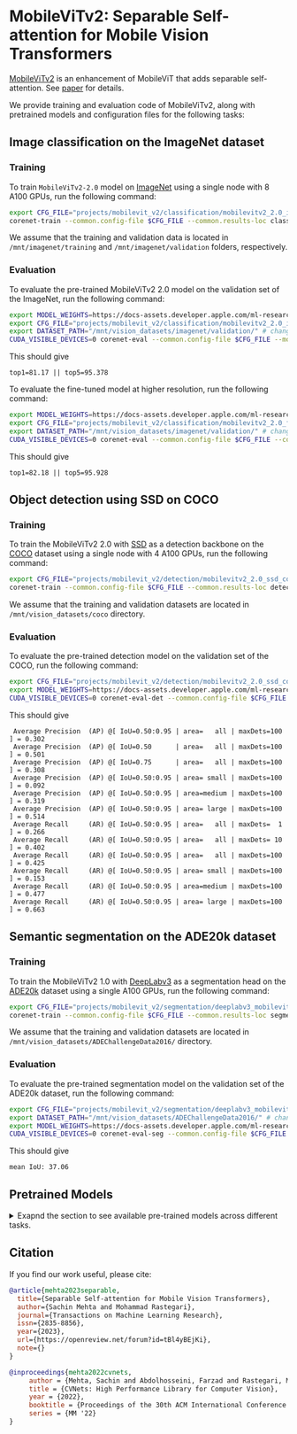 # MobileViTv2: Separable Self-attention for Mobile Vision Transformers

[MobileViTv2](https://arxiv.org/abs/2206.02680) is an enhancement of MobileViT that adds separable self-attention. See [paper](https://arxiv.org/abs/2206.02680) for details.

We provide training and evaluation code of MobileViTv2, along with pretrained models and configuration files for the following tasks:

## Image classification on the ImageNet dataset

### Training
To train `MobileViTv2-2.0` model on [ImageNet](https://image-net.org) using a single node with 8 A100 GPUs, run the following command:

```bash
export CFG_FILE="projects/mobilevit_v2/classification/mobilevitv2_2.0_in1k.yaml"
corenet-train --common.config-file $CFG_FILE --common.results-loc classification_results
```

We assume that the training and validation data is located in `/mnt/imagenet/training` and `/mnt/imagenet/validation` folders, respectively. 

### Evaluation

To evaluate the pre-trained MobileViTv2 2.0 model on the validation set of the ImageNet, run the following command:

```bash
export MODEL_WEIGHTS=https://docs-assets.developer.apple.com/ml-research/models/cvnets-v2/classification/mobilevitv2/imagenet1k/256x256/mobilevitv2-2.0.pt
export CFG_FILE="projects/mobilevit_v2/classification/mobilevitv2_2.0_in1k.yaml"
export DATASET_PATH="/mnt/vision_datasets/imagenet/validation/" # change to the ImageNet validation path
CUDA_VISIBLE_DEVICES=0 corenet-eval --common.config-file $CFG_FILE --model.classification.pretrained $MODEL_WEIGHTS --common.override-kwargs dataset.root_val=$DATASET_PATH
```

This should give
```
top1=81.17 || top5=95.378
```

To evaluate the fine-tuned model at higher resolution, run the following command:
```bash
export MODEL_WEIGHTS=https://docs-assets.developer.apple.com/ml-research/models/cvnets-v2/classification/mobilevitv2/imagenet1k/384x384/mobilevitv2-2.0.pt
export CFG_FILE="projects/mobilevit_v2/classification/mobilevitv2_2.0_ft_384x384.yaml"
export DATASET_PATH="/mnt/vision_datasets/imagenet/validation/" # change to the ImageNet validation path
CUDA_VISIBLE_DEVICES=0 corenet-eval --common.config-file $CFG_FILE --common.override-kwargs dataset.root_val=$DATASET_PATH model.classification.pretrained=$MODEL_WEIGHTS
```

This should give
```
top1=82.18 || top5=95.928
```

## Object detection using SSD on COCO

### Training

To train the MobileViTv2 2.0 with [SSD](https://arxiv.org/abs/1512.02325) as a detection backbone on the [COCO](https://cocodataset.org/#home) dataset using a single node with 4 A100 GPUs, run the following command:

```bash
export CFG_FILE="projects/mobilevit_v2/detection/mobilevitv2_2.0_ssd_coco.yaml"
corenet-train --common.config-file $CFG_FILE --common.results-loc detection_results
```

We assume that the training and validation datasets are located in `/mnt/vision_datasets/coco` directory. 

### Evaluation

To evaluate the pre-trained detection model on the validation set of the COCO, run the following command:

```bash
export CFG_FILE="projects/mobilevit_v2/detection/mobilevitv2_2.0_ssd_coco.yaml"
export MODEL_WEIGHTS=https://docs-assets.developer.apple.com/ml-research/models/cvnets-v2/detection/mobilevitv2/coco-ssd-mobilevitv2-2.0.pt
CUDA_VISIBLE_DEVICES=0 corenet-eval-det --common.config-file $CFG_FILE --common.results-loc seg_results --model.detection.pretrained $MODEL_WEIGHTS --evaluation.detection.resize-input-images --evaluation.detection.mode validation_set 
```

This should give
```
 Average Precision  (AP) @[ IoU=0.50:0.95 | area=   all | maxDets=100 ] = 0.302
 Average Precision  (AP) @[ IoU=0.50      | area=   all | maxDets=100 ] = 0.501
 Average Precision  (AP) @[ IoU=0.75      | area=   all | maxDets=100 ] = 0.308
 Average Precision  (AP) @[ IoU=0.50:0.95 | area= small | maxDets=100 ] = 0.092
 Average Precision  (AP) @[ IoU=0.50:0.95 | area=medium | maxDets=100 ] = 0.319
 Average Precision  (AP) @[ IoU=0.50:0.95 | area= large | maxDets=100 ] = 0.514
 Average Recall     (AR) @[ IoU=0.50:0.95 | area=   all | maxDets=  1 ] = 0.266
 Average Recall     (AR) @[ IoU=0.50:0.95 | area=   all | maxDets= 10 ] = 0.402
 Average Recall     (AR) @[ IoU=0.50:0.95 | area=   all | maxDets=100 ] = 0.425
 Average Recall     (AR) @[ IoU=0.50:0.95 | area= small | maxDets=100 ] = 0.153
 Average Recall     (AR) @[ IoU=0.50:0.95 | area=medium | maxDets=100 ] = 0.477
 Average Recall     (AR) @[ IoU=0.50:0.95 | area= large | maxDets=100 ] = 0.663
```

## Semantic segmentation on the ADE20k dataset

### Training

To train the MobileViTv2 1.0 with [DeepLabv3](https://arxiv.org/abs/1706.05587) as a segmentation head on the [ADE20k](https://groups.csail.mit.edu/vision/datasets/ADE20K/) dataset using a single A100 GPUs, run the following command:

```bash
export CFG_FILE="projects/mobilevit_v2/segmentation/deeplabv3_mobilevitv2_1.0_ade20k.yaml"
corenet-train --common.config-file $CFG_FILE --common.results-loc segmentation_results
```

We assume that the training and validation datasets are located in `/mnt/vision_datasets/ADEChallengeData2016/` directory. 

### Evaluation

To evaluate the pre-trained segmentation model on the validation set of the ADE20k dataset, run the following command:

```bash
export CFG_FILE="projects/mobilevit_v2/segmentation/deeplabv3_mobilevitv2_1.0_ade20k.yaml"
export DATASET_PATH="/mnt/vision_datasets/ADEChallengeData2016/" # change to the ADE20k's path
export MODEL_WEIGHTS=https://docs-assets.developer.apple.com/ml-research/models/cvnets-v2/segmentation/ade20k/mobilevitv2/deeplabv3-mobilevitv2-1.0.pt
CUDA_VISIBLE_DEVICES=0 corenet-eval-seg --common.config-file $CFG_FILE --model.segmentation.pretrained $MODEL_WEIGHTS --common.override-kwargs dataset.root_val=$DATASET_PATH
```

This should give
```
mean IoU: 37.06
```

## Pretrained Models

<details>
  <summary>Exapnd the section to see available pre-trained models across different tasks.</summary>

### Classification
#### MobileViTv2 (256x256)
| Model | Parameters | Top-1 | Pretrained weights | Config file | Logs |
| ---  | --- | --- | --- | --- |  --- |
| MobileViTv2-0.5 | 1.4 M | 70.18 | [Link](https://docs-assets.developer.apple.com/ml-research/models/cvnets-v2/classification/mobilevitv2/imagenet1k/256x256/mobilevitv2-0.5.pt) | [Link](https://docs-assets.developer.apple.com/ml-research/models/cvnets-v2/classification/mobilevitv2/imagenet1k/256x256/mobilevitv2-0.5.yaml) | [Link](https://docs-assets.developer.apple.com/ml-research/models/cvnets-v2/classification/mobilevitv2/imagenet1k/256x256/mobilevitv2-0.5.logs) |
| MobileViTv2-0.75 | 2.9 M | 75.56 | [Link](https://docs-assets.developer.apple.com/ml-research/models/cvnets-v2/classification/mobilevitv2/imagenet1k/256x256/mobilevitv2-0.75.pt) | [Link](https://docs-assets.developer.apple.com/ml-research/models/cvnets-v2/classification/mobilevitv2/imagenet1k/256x256/mobilevitv2-0.75.yaml) | [Link](https://docs-assets.developer.apple.com/ml-research/models/cvnets-v2/classification/mobilevitv2/imagenet1k/256x256/mobilevitv2-0.75.logs) |
| MobileViTv2-1.0 | 4.9 M | 78.09 | [Link](https://docs-assets.developer.apple.com/ml-research/models/cvnets-v2/classification/mobilevitv2/imagenet1k/256x256/mobilevitv2-1.0.pt) | [Link](https://docs-assets.developer.apple.com/ml-research/models/cvnets-v2/classification/mobilevitv2/imagenet1k/256x256/mobilevitv2-1.0.yaml) | [Link](https://docs-assets.developer.apple.com/ml-research/models/cvnets-v2/classification/mobilevitv2/imagenet1k/256x256/mobilevitv2-1.0.logs) |
| MobileViTv2-1.25 | 7.5 M | 79.65 | [Link](https://docs-assets.developer.apple.com/ml-research/models/cvnets-v2/classification/mobilevitv2/imagenet1k/256x256/mobilevitv2-1.25.pt) | [Link](https://docs-assets.developer.apple.com/ml-research/models/cvnets-v2/classification/mobilevitv2/imagenet1k/256x256/mobilevitv2-1.25.yaml) | [Link](https://docs-assets.developer.apple.com/ml-research/models/cvnets-v2/classification/mobilevitv2/imagenet1k/256x256/mobilevitv2-1.25.logs) |
| MobileViTv2-1.5 | 10.6 M | 80.38 | [Link](https://docs-assets.developer.apple.com/ml-research/models/cvnets-v2/classification/mobilevitv2/imagenet1k/256x256/mobilevitv2-1.5.pt) | [Link](https://docs-assets.developer.apple.com/ml-research/models/cvnets-v2/classification/mobilevitv2/imagenet1k/256x256/mobilevitv2-1.5.yaml) | [Link](https://docs-assets.developer.apple.com/ml-research/models/cvnets-v2/classification/mobilevitv2/imagenet1k/256x256/mobilevitv2-1.5.logs) |
| MobileViTv2-1.75 | 14.3 M | 80.84 | [Link](https://docs-assets.developer.apple.com/ml-research/models/cvnets-v2/classification/mobilevitv2/imagenet1k/256x256/mobilevitv2-1.75.pt) | [Link](https://docs-assets.developer.apple.com/ml-research/models/cvnets-v2/classification/mobilevitv2/imagenet1k/256x256/mobilevitv2-1.75.yaml) | [Link](https://docs-assets.developer.apple.com/ml-research/models/cvnets-v2/classification/mobilevitv2/imagenet1k/256x256/mobilevitv2-1.75.logs) |
| MobileViTv2-2.0 | 18.4 M | 81.17 | [Link](https://docs-assets.developer.apple.com/ml-research/models/cvnets-v2/classification/mobilevitv2/imagenet1k/256x256/mobilevitv2-2.0.pt) | [Link](https://docs-assets.developer.apple.com/ml-research/models/cvnets-v2/classification/mobilevitv2/imagenet1k/256x256/mobilevitv2-2.0.yaml) | [Link](https://docs-assets.developer.apple.com/ml-research/models/cvnets-v2/classification/mobilevitv2/imagenet1k/256x256/mobilevitv2-2.0.logs) |

#### MobileViTv2 (Trained on 256x256 and Finetuned on 384x384)
| Model | Parameters | Top-1 | Pretrained weights | Config file | Logs |
| ---  | --- | --- | --- | --- |  --- |
| MobileViTv2-0.5 | 1.4 M | 72.14 | [Link](https://docs-assets.developer.apple.com/ml-research/models/cvnets-v2/classification/mobilevitv2/imagenet1k/384x384/mobilevitv2-0.5.pt) | [Link](https://docs-assets.developer.apple.com/ml-research/models/cvnets-v2/classification/mobilevitv2/imagenet1k/384x384/mobilevitv2-0.5.yaml) | [Link](https://docs-assets.developer.apple.com/ml-research/models/cvnets-v2/classification/mobilevitv2/imagenet1k/384x384/mobilevitv2-0.5.logs) |
| MobileViTv2-0.75 | 2.9 M | 76.98 | [Link](https://docs-assets.developer.apple.com/ml-research/models/cvnets-v2/classification/mobilevitv2/imagenet1k/384x384/mobilevitv2-0.75.pt) | [Link](https://docs-assets.developer.apple.com/ml-research/models/cvnets-v2/classification/mobilevitv2/imagenet1k/384x384/mobilevitv2-0.75.yaml) | [Link](https://docs-assets.developer.apple.com/ml-research/models/cvnets-v2/classification/mobilevitv2/imagenet1k/384x384/mobilevitv2-0.75.logs) |
| MobileViTv2-1.0 | 4.9 M | 79.68 | [Link](https://docs-assets.developer.apple.com/ml-research/models/cvnets-v2/classification/mobilevitv2/imagenet1k/384x384/mobilevitv2-1.0.pt) | [Link](https://docs-assets.developer.apple.com/ml-research/models/cvnets-v2/classification/mobilevitv2/imagenet1k/384x384/mobilevitv2-1.0.yaml) | [Link](https://docs-assets.developer.apple.com/ml-research/models/cvnets-v2/classification/mobilevitv2/imagenet1k/384x384/mobilevitv2-1.0.logs) |
| MobileViTv2-1.25 | 7.5 M | 80.94 | [Link](https://docs-assets.developer.apple.com/ml-research/models/cvnets-v2/classification/mobilevitv2/imagenet1k/384x384/mobilevitv2-1.25.pt) | [Link](https://docs-assets.developer.apple.com/ml-research/models/cvnets-v2/classification/mobilevitv2/imagenet1k/384x384/mobilevitv2-1.25.yaml) | [Link](https://docs-assets.developer.apple.com/ml-research/models/cvnets-v2/classification/mobilevitv2/imagenet1k/384x384/mobilevitv2-1.25.logs) |
| MobileViTv2-1.5 | 10.6 M | 81.50 | [Link](https://docs-assets.developer.apple.com/ml-research/models/cvnets-v2/classification/mobilevitv2/imagenet1k/384x384/mobilevitv2-1.5.pt) | [Link](https://docs-assets.developer.apple.com/ml-research/models/cvnets-v2/classification/mobilevitv2/imagenet1k/384x384/mobilevitv2-1.5.yaml) | [Link](https://docs-assets.developer.apple.com/ml-research/models/cvnets-v2/classification/mobilevitv2/imagenet1k/384x384/mobilevitv2-1.5.logs) |
| MobileViTv2-1.75 | 14.3 M | 82.04 | [Link](https://docs-assets.developer.apple.com/ml-research/models/cvnets-v2/classification/mobilevitv2/imagenet1k/384x384/mobilevitv2-1.75.pt) | [Link](https://docs-assets.developer.apple.com/ml-research/models/cvnets-v2/classification/mobilevitv2/imagenet1k/384x384/mobilevitv2-1.75.yaml) | [Link](https://docs-assets.developer.apple.com/ml-research/models/cvnets-v2/classification/mobilevitv2/imagenet1k/384x384/mobilevitv2-1.75.logs) |
| MobileViTv2-2.0 | 18.4 M | 82.17 | [Link](https://docs-assets.developer.apple.com/ml-research/models/cvnets-v2/classification/mobilevitv2/imagenet1k/384x384/mobilevitv2-2.0.pt) | [Link](https://docs-assets.developer.apple.com/ml-research/models/cvnets-v2/classification/mobilevitv2/imagenet1k/384x384/mobilevitv2-2.0.yaml) | [Link](https://docs-assets.developer.apple.com/ml-research/models/cvnets-v2/classification/mobilevitv2/imagenet1k/384x384/mobilevitv2-2.0.logs) |


#### MobileViTv2 (Trained on ImageNet-21k and Finetuned on ImageNet-1k 256x256)
| Model | Parameters | Top-1 | Pretrained weights | Config file | Logs |
| ---  | --- | --- | --- | --- |  --- |
| MobileViTv2-1.5 | 10.6 M | 81.46 | [Link](https://docs-assets.developer.apple.com/ml-research/models/cvnets-v2/classification/mobilevitv2/imagenet21k_to_1k/256x256/mobilevitv2-1.5.pt) | [Link](https://docs-assets.developer.apple.com/ml-research/models/cvnets-v2/classification/mobilevitv2/imagenet21k_to_1k/256x256/mobilevitv2-1.5.yaml) | [Link](https://docs-assets.developer.apple.com/ml-research/models/cvnets-v2/classification/mobilevitv2/imagenet21k_to_1k/256x256/mobilevitv2-1.5.logs) |
| MobileViTv2-1.75 | 14.3 M | 81.94 | [Link](https://docs-assets.developer.apple.com/ml-research/models/cvnets-v2/classification/mobilevitv2/imagenet21k_to_1k/256x256/mobilevitv2-1.75.pt) | [Link](https://docs-assets.developer.apple.com/ml-research/models/cvnets-v2/classification/mobilevitv2/imagenet21k_to_1k/256x256/mobilevitv2-1.75.yaml) | [Link](https://docs-assets.developer.apple.com/ml-research/models/cvnets-v2/classification/mobilevitv2/imagenet21k_to_1k/256x256/mobilevitv2-1.75.logs) |
| MobileViTv2-2.0 | 18.4 M | 82.36 | [Link](https://docs-assets.developer.apple.com/ml-research/models/cvnets-v2/classification/mobilevitv2/imagenet21k_to_1k/256x256/mobilevitv2-2.0.pt) | [Link](https://docs-assets.developer.apple.com/ml-research/models/cvnets-v2/classification/mobilevitv2/imagenet21k_to_1k/256x256/mobilevitv2-2.0.yaml) | [Link](https://docs-assets.developer.apple.com/ml-research/models/cvnets-v2/classification/mobilevitv2/imagenet21k_to_1k/256x256/mobilevitv2-2.0.logs) |

#### MobileViTv2 (Trained on ImageNet-21k, Finetuned on ImageNet-1k 256x256, and Finetuned on ImageNet-1k 384x384)
| Model | Parameters | Top-1 | Pretrained weights | Config file | Logs |
| ---  | --- | --- | --- | --- |  --- |
| MobileViTv2-1.5 | 10.6 M | 82.60 | [Link](https://docs-assets.developer.apple.com/ml-research/models/cvnets-v2/classification/mobilevitv2/imagenet21k_to_1k/384x384/mobilevitv2-1.5.pt) | [Link](https://docs-assets.developer.apple.com/ml-research/models/cvnets-v2/classification/mobilevitv2/imagenet21k_to_1k/384x384/mobilevitv2-1.5.yaml) | [Link](https://docs-assets.developer.apple.com/ml-research/models/cvnets-v2/classification/mobilevitv2/imagenet21k_to_1k/384x384/mobilevitv2-1.5.logs) |
| MobileViTv2-1.75 | 14.3 M | 82.93 | [Link](https://docs-assets.developer.apple.com/ml-research/models/cvnets-v2/classification/mobilevitv2/imagenet21k_to_1k/384x384/mobilevitv2-1.75.pt) | [Link](https://docs-assets.developer.apple.com/ml-research/models/cvnets-v2/classification/mobilevitv2/imagenet21k_to_1k/384x384/mobilevitv2-1.75.yaml) | [Link](https://docs-assets.developer.apple.com/ml-research/models/cvnets-v2/classification/mobilevitv2/imagenet21k_to_1k/384x384/mobilevitv2-1.75.logs) |
| MobileViTv2-2.0 | 18.4 M | 83.41 | [Link](https://docs-assets.developer.apple.com/ml-research/models/cvnets-v2/classification/mobilevitv2/imagenet21k_to_1k/384x384/mobilevitv2-2.0.pt) | [Link](https://docs-assets.developer.apple.com/ml-research/models/cvnets-v2/classification/mobilevitv2/imagenet21k_to_1k/384x384/mobilevitv2-2.0.yaml) | [Link](https://docs-assets.developer.apple.com/ml-research/models/cvnets-v2/classification/mobilevitv2/imagenet21k_to_1k/384x384/mobilevitv2-2.0.logs) |

### Object Detection (MS-COCO)

| Model | Parameters | MAP | Pretrained weights | Config file | Logs |
| ---  | --- | --- | --- | --- |  --- |
| SSD MobileViTv2-0.5 | 2.0 M | 21.24 | [Link](https://docs-assets.developer.apple.com/ml-research/models/cvnets-v2/detection/mobilevitv2/coco-ssd-mobilevitv2-0.5.pt) | [Link](https://docs-assets.developer.apple.com/ml-research/models/cvnets-v2/detection/mobilevitv2/coco-ssd-mobilevitv2-0.5.yaml) | [Link](https://docs-assets.developer.apple.com/ml-research/models/cvnets-v2/detection/mobilevitv2/coco-ssd-mobilevitv2-0.5.logs) |
| SSD MobileViTv2-0.75 | 3.6 M | 24.57 | [Link](https://docs-assets.developer.apple.com/ml-research/models/cvnets-v2/detection/mobilevitv2/coco-ssd-mobilevitv2-0.75.pt) | [Link](https://docs-assets.developer.apple.com/ml-research/models/cvnets-v2/detection/mobilevitv2/coco-ssd-mobilevitv2-0.75.yaml) | [Link](https://docs-assets.developer.apple.com/ml-research/models/cvnets-v2/detection/mobilevitv2/coco-ssd-mobilevitv2-0.75.logs) |
| SSD MobileViTv2-1.0 | 5.6 M | 26.47 | [Link](https://docs-assets.developer.apple.com/ml-research/models/cvnets-v2/detection/mobilevitv2/coco-ssd-mobilevitv2-1.0.pt) | [Link](https://docs-assets.developer.apple.com/ml-research/models/cvnets-v2/detection/mobilevitv2/coco-ssd-mobilevitv2-1.0.yaml) | [Link](https://docs-assets.developer.apple.com/ml-research/models/cvnets-v2/detection/mobilevitv2/coco-ssd-mobilevitv2-1.0.logs) |
| SSD MobileViTv2-1.25 | 8.2 M | 27.85 | [Link](https://docs-assets.developer.apple.com/ml-research/models/cvnets-v2/detection/mobilevitv2/coco-ssd-mobilevitv2-1.25.pt) | [Link](https://docs-assets.developer.apple.com/ml-research/models/cvnets-v2/detection/mobilevitv2/coco-ssd-mobilevitv2-1.25.yaml) | [Link](https://docs-assets.developer.apple.com/ml-research/models/cvnets-v2/detection/mobilevitv2/coco-ssd-mobilevitv2-1.25.logs) |
| SSD MobileViTv2-1.5 | 11.3 M | 28.83 | [Link](https://docs-assets.developer.apple.com/ml-research/models/cvnets-v2/detection/mobilevitv2/coco-ssd-mobilevitv2-1.5.pt) | [Link](https://docs-assets.developer.apple.com/ml-research/models/cvnets-v2/detection/mobilevitv2/coco-ssd-mobilevitv2-1.5.yaml) | [Link](https://docs-assets.developer.apple.com/ml-research/models/cvnets-v2/detection/mobilevitv2/coco-ssd-mobilevitv2-1.5.logs) |
| SSD MobileViTv2-1.75 | 14.9 M | 29.52 | [Link](https://docs-assets.developer.apple.com/ml-research/models/cvnets-v2/detection/mobilevitv2/coco-ssd-mobilevitv2-1.75.pt) | [Link](https://docs-assets.developer.apple.com/ml-research/models/cvnets-v2/detection/mobilevitv2/coco-ssd-mobilevitv2-1.75.yaml) | [Link](https://docs-assets.developer.apple.com/ml-research/models/cvnets-v2/detection/mobilevitv2/coco-ssd-mobilevitv2-1.75.logs) |
| SSD MobileViTv2-2.0 | 19.1 M | 30.21 | [Link](https://docs-assets.developer.apple.com/ml-research/models/cvnets-v2/detection/mobilevitv2/coco-ssd-mobilevitv2-2.0.pt) | [Link](https://docs-assets.developer.apple.com/ml-research/models/cvnets-v2/detection/mobilevitv2/coco-ssd-mobilevitv2-2.0.yaml) | [Link](https://docs-assets.developer.apple.com/ml-research/models/cvnets-v2/detection/mobilevitv2/coco-ssd-mobilevitv2-2.0.logs) |

### Segmentation (ADE 20K)
Note: The number of parameters reported does not include the auxiliary branches.

| Model | Parameters | mIoU | Pretrained weights | Config file | Logs |
| ---  | --- | --- | --- | --- |  --- |
| PSPNet MobileViTv2-0.5 | 3.6 M | 31.77 | [Link](https://docs-assets.developer.apple.com/ml-research/models/cvnets-v2/segmentation/ade20k/mobilevitv2/pspnet-mobilevitv2-0.5.pt) | [Link](https://docs-assets.developer.apple.com/ml-research/models/cvnets-v2/segmentation/ade20k/mobilevitv2/pspnet-mobilevitv2-0.5.yaml) | [Link](https://docs-assets.developer.apple.com/ml-research/models/cvnets-v2/segmentation/ade20k/mobilevitv2/pspnet-mobilevitv2-0.5.logs) |
| PSPNet MobileViTv2-0.75 | 6.2 M | 35.22 | [Link](https://docs-assets.developer.apple.com/ml-research/models/cvnets-v2/segmentation/ade20k/mobilevitv2/pspnet-mobilevitv2-0.75.pt) | [Link](https://docs-assets.developer.apple.com/ml-research/models/cvnets-v2/segmentation/ade20k/mobilevitv2/pspnet-mobilevitv2-0.75.yaml) | [Link](https://docs-assets.developer.apple.com/ml-research/models/cvnets-v2/segmentation/ade20k/mobilevitv2/pspnet-mobilevitv2-0.75.logs) |
| PSPNet MobileViTv2-1.0 | 9.4 M | 36.57 | [Link](https://docs-assets.developer.apple.com/ml-research/models/cvnets-v2/segmentation/ade20k/mobilevitv2/pspnet-mobilevitv2-1.0.pt) | [Link](https://docs-assets.developer.apple.com/ml-research/models/cvnets-v2/segmentation/ade20k/mobilevitv2/pspnet-mobilevitv2-1.0.yaml) | [Link](https://docs-assets.developer.apple.com/ml-research/models/cvnets-v2/segmentation/ade20k/mobilevitv2/pspnet-mobilevitv2-1.0.logs) |
| PSPNet MobileViTv2-1.25 | 13.2 M | 38.76 | [Link](https://docs-assets.developer.apple.com/ml-research/models/cvnets-v2/segmentation/ade20k/mobilevitv2/pspnet-mobilevitv2-1.25.pt) | [Link](https://docs-assets.developer.apple.com/ml-research/models/cvnets-v2/segmentation/ade20k/mobilevitv2/pspnet-mobilevitv2-1.25.yaml) | [Link](https://docs-assets.developer.apple.com/ml-research/models/cvnets-v2/segmentation/ade20k/mobilevitv2/pspnet-mobilevitv2-1.25.logs) |
| PSPNet MobileViTv2-1.5 | 17.6 M | 38.74 | [Link](https://docs-assets.developer.apple.com/ml-research/models/cvnets-v2/segmentation/ade20k/mobilevitv2/pspnet-mobilevitv2-1.5.pt) | [Link](https://docs-assets.developer.apple.com/ml-research/models/cvnets-v2/segmentation/ade20k/mobilevitv2/pspnet-mobilevitv2-1.5.yaml) | [Link](https://docs-assets.developer.apple.com/ml-research/models/cvnets-v2/segmentation/ade20k/mobilevitv2/pspnet-mobilevitv2-1.5.logs) |
| PSPNet MobileViTv2-1.75 | 22.5 M | 39.82 | [Link](https://docs-assets.developer.apple.com/ml-research/models/cvnets-v2/segmentation/ade20k/mobilevitv2/pspnet-mobilevitv2-1.75.pt) | [Link](https://docs-assets.developer.apple.com/ml-research/models/cvnets-v2/segmentation/ade20k/mobilevitv2/pspnet-mobilevitv2-1.75.yaml) | [Link](https://docs-assets.developer.apple.com/ml-research/models/cvnets-v2/segmentation/ade20k/mobilevitv2/pspnet-mobilevitv2-1.75.logs) |
| DeepLabv3 MobileViTv2-0.5 | 6.3 M | 31.93 | [Link](https://docs-assets.developer.apple.com/ml-research/models/cvnets-v2/segmentation/ade20k/mobilevitv2/deeplabv3-mobilevitv2-0.5.pt) | [Link](https://docs-assets.developer.apple.com/ml-research/models/cvnets-v2/segmentation/ade20k/mobilevitv2/deeplabv3-mobilevitv2-0.5.yaml) | [Link](https://docs-assets.developer.apple.com/ml-research/models/cvnets-v2/segmentation/ade20k/mobilevitv2/deeplabv3-mobilevitv2-0.5.logs) |
| DeepLabv3 MobileViTv2-0.75 | 9.6 M | 34.70 | [Link](https://docs-assets.developer.apple.com/ml-research/models/cvnets-v2/segmentation/ade20k/mobilevitv2/deeplabv3-mobilevitv2-0.75.pt) | [Link](https://docs-assets.developer.apple.com/ml-research/models/cvnets-v2/segmentation/ade20k/mobilevitv2/deeplabv3-mobilevitv2-0.75.yaml) | [Link](https://docs-assets.developer.apple.com/ml-research/models/cvnets-v2/segmentation/ade20k/mobilevitv2/deeplabv3-mobilevitv2-0.75.logs) |
| DeepLabv3 MobileViTv2-1.0 | 13.4 M | 37.06 | [Link](https://docs-assets.developer.apple.com/ml-research/models/cvnets-v2/segmentation/ade20k/mobilevitv2/deeplabv3-mobilevitv2-1.0.pt) | [Link](https://docs-assets.developer.apple.com/ml-research/models/cvnets-v2/segmentation/ade20k/mobilevitv2/deeplabv3-mobilevitv2-1.0.yaml) | [Link](https://docs-assets.developer.apple.com/ml-research/models/cvnets-v2/segmentation/ade20k/mobilevitv2/deeplabv3-mobilevitv2-1.0.logs) |
| DeepLabv3 MobileViTv2-1.25 | 17.7 M | 38.42 | [Link](https://docs-assets.developer.apple.com/ml-research/models/cvnets-v2/segmentation/ade20k/mobilevitv2/deeplabv3-mobilevitv2-1.25.pt) | [Link](https://docs-assets.developer.apple.com/ml-research/models/cvnets-v2/segmentation/ade20k/mobilevitv2/deeplabv3-mobilevitv2-1.25.yaml) | [Link](https://docs-assets.developer.apple.com/ml-research/models/cvnets-v2/segmentation/ade20k/mobilevitv2/deeplabv3-mobilevitv2-1.25.logs) |
| DeepLabv3 MobileViTv2-1.5 | 22.6 M | 38.91 | [Link](https://docs-assets.developer.apple.com/ml-research/models/cvnets-v2/segmentation/ade20k/mobilevitv2/deeplabv3-mobilevitv2-1.5.pt) | [Link](https://docs-assets.developer.apple.com/ml-research/models/cvnets-v2/segmentation/ade20k/mobilevitv2/deeplabv3-mobilevitv2-1.5.yaml) | [Link](https://docs-assets.developer.apple.com/ml-research/models/cvnets-v2/segmentation/ade20k/mobilevitv2/deeplabv3-mobilevitv2-1.5.logs) |
| DeepLabv3 MobileViTv2-1.75 | 28.1 M | 39.53 | [Link](https://docs-assets.developer.apple.com/ml-research/models/cvnets-v2/segmentation/ade20k/mobilevitv2/deeplabv3-mobilevitv2-1.75.pt) | [Link](https://docs-assets.developer.apple.com/ml-research/models/cvnets-v2/segmentation/ade20k/mobilevitv2/deeplabv3-mobilevitv2-1.75.yaml) | [Link](https://docs-assets.developer.apple.com/ml-research/models/cvnets-v2/segmentation/ade20k/mobilevitv2/deeplabv3-mobilevitv2-1.75.logs) |
| DeepLabv3 MobileViTv2-2.0 | 34.0 M | 40.94 | [Link](https://docs-assets.developer.apple.com/ml-research/models/cvnets-v2/segmentation/ade20k/mobilevitv2/deeplabv3-mobilevitv2-2.0.pt) | [Link](https://docs-assets.developer.apple.com/ml-research/models/cvnets-v2/segmentation/ade20k/mobilevitv2/deeplabv3-mobilevitv2-2.0.yaml) | [Link](https://docs-assets.developer.apple.com/ml-research/models/cvnets-v2/segmentation/ade20k/mobilevitv2/deeplabv3-mobilevitv2-2.0.logs) |

### Segmentation (Pascal VOC 2012)
| Model | Parameters | mIoU | Pretrained weights | Config file | Logs |
| ---  | --- | --- | --- | --- |  --- |
| PSPNet MobileViTv2-0.5 | 3.6 M | 74.62 | [Link](https://docs-assets.developer.apple.com/ml-research/models/cvnets-v2/segmentation/pascalvoc/mobilevitv2/pspnet-mobilevitv2-0.5.pt) | [Link](https://docs-assets.developer.apple.com/ml-research/models/cvnets-v2/segmentation/pascalvoc/mobilevitv2/pspnet-mobilevitv2-0.5.yaml) | [Link](https://docs-assets.developer.apple.com/ml-research/models/cvnets-v2/segmentation/pascalvoc/mobilevitv2/pspnet-mobilevitv2-0.5.logs) |
| PSPNet MobileViTv2-0.75 | 6.2 M | 77.44 | [Link](https://docs-assets.developer.apple.com/ml-research/models/cvnets-v2/segmentation/pascalvoc/mobilevitv2/pspnet-mobilevitv2-0.75.pt) | [Link](https://docs-assets.developer.apple.com/ml-research/models/cvnets-v2/segmentation/pascalvoc/mobilevitv2/pspnet-mobilevitv2-0.75.yaml) | [Link](https://docs-assets.developer.apple.com/ml-research/models/cvnets-v2/segmentation/pascalvoc/mobilevitv2/pspnet-mobilevitv2-0.75.logs) |
| PSPNet MobileViTv2-1.0 | 9.4 M | 78.92 | [Link](https://docs-assets.developer.apple.com/ml-research/models/cvnets-v2/segmentation/pascalvoc/mobilevitv2/pspnet-mobilevitv2-1.0.pt) | [Link](https://docs-assets.developer.apple.com/ml-research/models/cvnets-v2/segmentation/pascalvoc/mobilevitv2/pspnet-mobilevitv2-1.0.yaml) | [Link](https://docs-assets.developer.apple.com/ml-research/models/cvnets-v2/segmentation/pascalvoc/mobilevitv2/pspnet-mobilevitv2-1.0.logs) |
| PSPNet MobileViTv2-1.25 | 13.2 M | 79.40 | [Link](https://docs-assets.developer.apple.com/ml-research/models/cvnets-v2/segmentation/pascalvoc/mobilevitv2/pspnet-mobilevitv2-1.25.pt) | [Link](https://docs-assets.developer.apple.com/ml-research/models/cvnets-v2/segmentation/pascalvoc/mobilevitv2/pspnet-mobilevitv2-1.25.yaml) | [Link](https://docs-assets.developer.apple.com/ml-research/models/cvnets-v2/segmentation/pascalvoc/mobilevitv2/pspnet-mobilevitv2-1.25.logs) |
| PSPNet MobileViTv2-1.5 | 17.5 M | 79.93 | [Link](https://docs-assets.developer.apple.com/ml-research/models/cvnets-v2/segmentation/pascalvoc/mobilevitv2/pspnet-mobilevitv2-1.5.pt) | [Link](https://docs-assets.developer.apple.com/ml-research/models/cvnets-v2/segmentation/pascalvoc/mobilevitv2/pspnet-mobilevitv2-1.5.yaml) | [Link](https://docs-assets.developer.apple.com/ml-research/models/cvnets-v2/segmentation/pascalvoc/mobilevitv2/pspnet-mobilevitv2-1.5.logs) |
| DeepLabv3 MobileViTv2-0.5 | 6.2 M | 75.07 | [Link](https://docs-assets.developer.apple.com/ml-research/models/cvnets-v2/segmentation/pascalvoc/mobilevitv2/deeplabv3-mobilevitv2-0.5.pt) | [Link](https://docs-assets.developer.apple.com/ml-research/models/cvnets-v2/segmentation/pascalvoc/mobilevitv2/deeplabv3-mobilevitv2-0.5.yaml) | [Link](https://docs-assets.developer.apple.com/ml-research/models/cvnets-v2/segmentation/pascalvoc/mobilevitv2/deeplabv3-mobilevitv2-0.5.logs) |
| DeepLabv3 MobileViTv2-1.0 | 13.3 M | 78.94 | [Link](https://docs-assets.developer.apple.com/ml-research/models/cvnets-v2/segmentation/pascalvoc/mobilevitv2/deeplabv3-mobilevitv2-1.0.pt) | [Link](https://docs-assets.developer.apple.com/ml-research/models/cvnets-v2/segmentation/pascalvoc/mobilevitv2/deeplabv3-mobilevitv2-1.0.yaml) | [Link](https://docs-assets.developer.apple.com/ml-research/models/cvnets-v2/segmentation/pascalvoc/mobilevitv2/deeplabv3-mobilevitv2-1.0.logs) |
| DeepLabv3 MobileViTv2-1.25 | 17.7 M | 79.68 | [Link](https://docs-assets.developer.apple.com/ml-research/models/cvnets-v2/segmentation/pascalvoc/mobilevitv2/deeplabv3-mobilevitv2-1.25.pt) | [Link](https://docs-assets.developer.apple.com/ml-research/models/cvnets-v2/segmentation/pascalvoc/mobilevitv2/deeplabv3-mobilevitv2-1.25.yaml) | [Link](https://docs-assets.developer.apple.com/ml-research/models/cvnets-v2/segmentation/pascalvoc/mobilevitv2/deeplabv3-mobilevitv2-1.25.logs) |
| DeepLabv3 MobileViTv2-1.5 | 22.6 M | 80.30 | [Link](https://docs-assets.developer.apple.com/ml-research/models/cvnets-v2/segmentation/pascalvoc/mobilevitv2/deeplabv3-mobilevitv2-1.5.pt) | [Link](https://docs-assets.developer.apple.com/ml-research/models/cvnets-v2/segmentation/pascalvoc/mobilevitv2/deeplabv3-mobilevitv2-1.5.yaml) | [Link](https://docs-assets.developer.apple.com/ml-research/models/cvnets-v2/segmentation/pascalvoc/mobilevitv2/deeplabv3-mobilevitv2-1.5.logs) |

</details>

## Citation

If you find our work useful, please cite:

```BibTex
@article{mehta2023separable,
  title={Separable Self-attention for Mobile Vision Transformers},
  author={Sachin Mehta and Mohammad Rastegari},
  journal={Transactions on Machine Learning Research},
  issn={2835-8856},
  year={2023},
  url={https://openreview.net/forum?id=tBl4yBEjKi},
  note={}
}

@inproceedings{mehta2022cvnets, 
     author = {Mehta, Sachin and Abdolhosseini, Farzad and Rastegari, Mohammad}, 
     title = {CVNets: High Performance Library for Computer Vision}, 
     year = {2022}, 
     booktitle = {Proceedings of the 30th ACM International Conference on Multimedia}, 
     series = {MM '22} 
}
```
